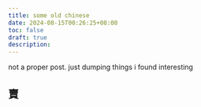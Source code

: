 ```yaml
---
title: some old chinese
date: 2024-08-15T00:26:25+08:00
toc: false
draft: true
description:
---
```

not a proper post. just dumping things i found interesting

## 賣